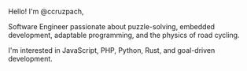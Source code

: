 Hello! I'm @ccruzpach,

Software Engineer passionate about puzzle-solving, embedded development, adaptable programming, and the physics of road cycling.

I'm interested in JavaScript, PHP, Python, Rust, and goal-driven development.
